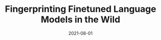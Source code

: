 ---
layout: publications
date: 2021-08-01
title: Fingerprinting Finetuned Language Models in the Wild
venue: ACL (Findings)
authors: Nirav Diwan*, Tanmoy Chakraborty, Zubair Shafiq
slides: 
poster: 
link: "https://aclanthology.org/2021.findings-acl.409"
code: "https://github.com/LCS2-IIITD/ACL-FFLM"
---